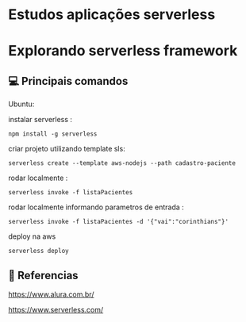 # Estudos aplicações serverless

# Explorando serverless framework 

## 💻 Principais comandos

Ubuntu:

instalar serverless :
```
npm install -g serverless
```

criar projeto utilizando template sls:
```
serverless create --template aws-nodejs --path cadastro-paciente
```

rodar localmente :
```
serverless invoke -f listaPacientes
```

rodar localmente informando parametros de entrada :
```
serverless invoke -f listaPacientes -d '{"vai":"corinthians"}'
```

deploy na aws
```
serverless deploy
```


## 🤝 Referencias
https://www.alura.com.br/

https://www.serverless.com/